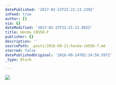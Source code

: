 ```yaml
---
datePublished: '2017-02-23T22:21:13.239Z'
inFeed: true
author: []
via: {}
dateModified: '2017-02-23T22:21:12.865Z'
title: Honda CB550-F
publisher: {}
description: ''
sourcePath: _posts/2016-09-21-honda-cb550-f.md
starred: false
datePublishedOriginal: '2016-09-24T02:24:50.597Z'
_type: Blurb

---
```

![](https://the-grid-user-content.s3-us-west-2.amazonaws.com/121fdcf0-7f6d-422d-9780-fa73864f2805.jpg)